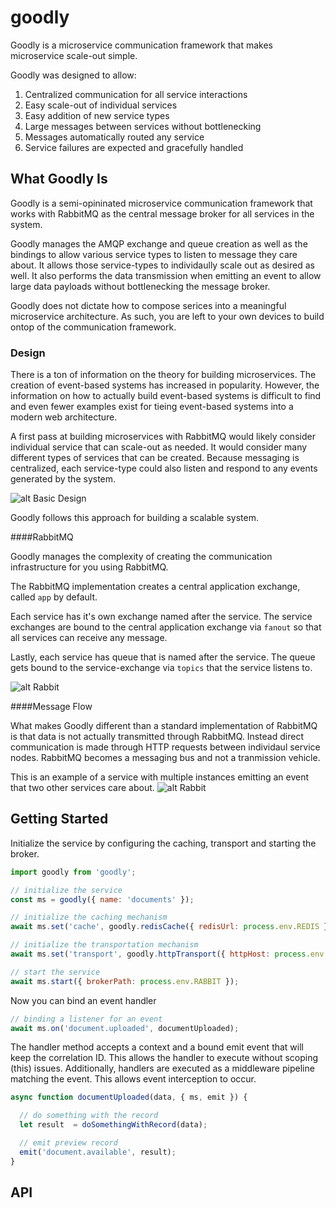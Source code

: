 # goodly

Goodly is a microservice communication framework that makes microservice scale-out simple.

Goodly was designed to allow:

1. Centralized communication for all service interactions
1. Easy scale-out of individual services
1. Easy addition of new service types
1. Large messages between services without bottlenecking
1. Messages automatically routed any service
1. Service failures are expected and gracefully handled

## What Goodly Is

Goodly is a semi-opininated microservice communication framework that works with RabbitMQ as the central message broker for all services in the system.

Goodly manages the AMQP exchange and queue creation as well as the bindings to allow various service types to listen to message they care about.  It allows those service-types to individaully scale out as desired as well.  It also performs the data transmission when emitting an event to allow large data payloads without bottlenecking the message broker.

Goodly does not dictate how to compose serices into a meaningful microservice architecture. As such, you are left to your own devices to build ontop of the communication framework.

### Design

There is a ton of information on the theory for building microservices. The creation of event-based systems has increased in popularity. However, the information on how to actually build event-based systems is difficult to find and even fewer examples exist for tieing event-based systems into a modern web architecture.

A first pass at building microservices with RabbitMQ would likely consider individual service that can scale-out as needed. It would consider many different types of services that can be created. Because messaging is centralized, each service-type could also listen and respond to any events generated by the system. 

![alt Basic Design](https://s3.amazonaws.com/goodly/design/goodly-basic.png)

Goodly follows this approach for building a scalable system.

####RabbitMQ

Goodly manages the complexity of creating the communication infrastructure for you using RabbitMQ.

The RabbitMQ implementation creates a central application exchange, called `app` by default. 

Each service has it's own exchange named after the service.  The service exchanges are bound to the central application exchange via `fanout` so that all services can receive any message.

Lastly, each service has queue that is named after the service.  The queue gets bound to the service-exchange via `topics` that the service listens to.  

![alt Rabbit](https://s3.amazonaws.com/goodly/design/goodly-rabbit.png)

####Message Flow

What makes Goodly different than a standard implementation of RabbitMQ is that data is not actually transmitted through RabbitMQ.  Instead direct communication is made through HTTP requests between individaul service nodes. RabbitMQ becomes a messaging bus and not a tranmission vehicle.

This is an example of a service with multiple instances emitting an event that two other services care about.
![alt Rabbit](https://s3.amazonaws.com/goodly/design/goodly-transmission.png)


## Getting Started

Initialize the service by configuring the caching, transport and starting the broker.
```javascript
import goodly from 'goodly';

// initialize the service
const ms = goodly({ name: 'documents' });

// initialize the caching mechanism
await ms.set('cache', goodly.redisCache({ redisUrl: process.env.REDIS }));

// initialize the transportation mechanism
await ms.set('transport', goodly.httpTransport({ httpHost: process.env.HTTPHOST }));

// start the service
await ms.start({ brokerPath: process.env.RABBIT });
```

Now you can bind an event handler
```javascript
// binding a listener for an event
await ms.on('document.uploaded', documentUploaded);
```

The handler method accepts a context and a bound emit event that will keep the correlation ID.  This allows the handler to execute without scoping (this) issues.  Additionally, handlers are executed as a middleware pipeline matching the event.  This allows event interception to occur.
```javascript
async function documentUploaded(data, { ms, emit }) {

  // do something with the record
  let result  = doSomethingWithRecord(data);

  // emit preview record
  emit('document.available', result);
}
```

## API




